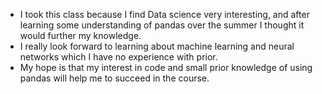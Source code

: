 * I took this class because I find Data science very interesting, and after learning some understanding of pandas over the summer I thought it would further my knowledge.
* I really look forward to learning about machine learning and neural networks which I have no experience with prior.
* My hope is that my interest in code and small prior knowledge of using pandas will help me to succeed in the course.

